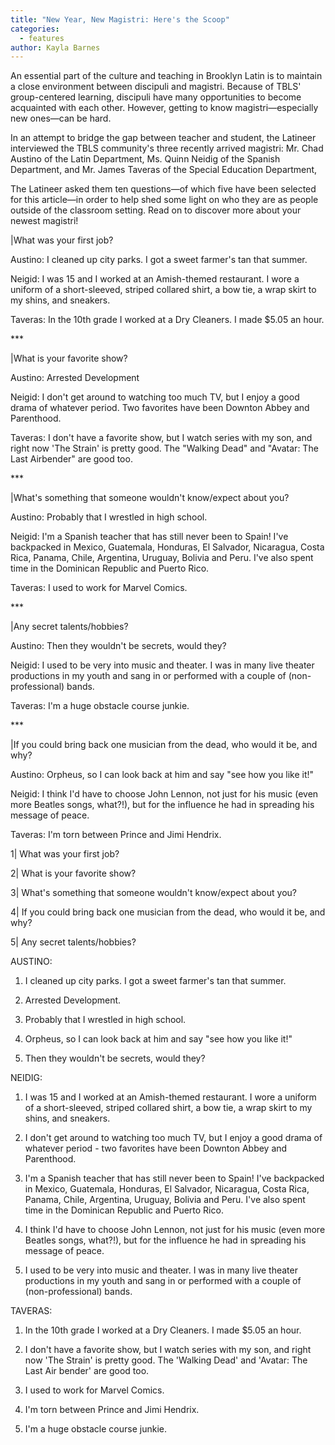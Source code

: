 ```yaml
---
title: "New Year, New Magistri: Here's the Scoop"
categories:
  - features
author: Kayla Barnes
---
```

An essential part of the culture and teaching in Brooklyn Latin is to maintain a close environment between discipuli and magistri. Because of TBLS' group-centered learning, discipuli have many opportunities to become acquainted with each other. However, getting to know magistri—especially new ones—can be hard.

In an attempt to bridge the gap between teacher and student, the Latineer interviewed the TBLS community's three recently arrived magistri: Mr. Chad Austino of the Latin Department, Ms. Quinn Neidig of the Spanish Department, and Mr. James Taveras of the Special Education Department,

The Latineer asked them ten questions—of which five have been selected for this article—in order to help shed some light on who they are as people outside of the classroom setting. Read on to discover more about your newest magistri!

|What was your first job?

Austino: I cleaned up city parks. I got a sweet farmer's tan that summer.

Neigid:  I was 15 and I worked at an Amish-themed restaurant. I wore a uniform of a short-sleeved, striped collared shirt, a bow tie, a wrap skirt to my shins, and sneakers.

Taveras: In the 10th grade I worked at a Dry Cleaners. I made $5.05 an hour.

\*\*\*

|What is your favorite show?

Austino: Arrested Development

Neigid: I don't get around to watching too much TV, but I enjoy a good drama of whatever period. Two favorites have been Downton Abbey and Parenthood.

Taveras: I don't have a favorite show, but I watch series with my son, and right now 'The Strain' is pretty good. The "Walking Dead" and "Avatar: The Last Airbender" are good too.

\*\*\*

|What's something that someone wouldn't know/expect about you?

Austino: Probably that I wrestled in high school.

Neigid: I'm a Spanish teacher that has still never been to Spain! I've backpacked in Mexico, Guatemala, Honduras, El Salvador, Nicaragua, Costa Rica, Panama, Chile, Argentina, Uruguay, Bolivia and Peru.  I've also spent time in the Dominican Republic and Puerto Rico.

Taveras: I used to work for Marvel Comics.

\*\*\*

|Any secret talents/hobbies?

Austino: Then they wouldn't be secrets, would they?

Neigid: I used to be very into music and theater. I was in many live theater productions in my youth and sang in or performed with a couple of (non-professional) bands.

Taveras: I'm a huge obstacle course junkie.

\*\*\*

|If you could bring back one musician from the dead, who would it be, and why?

Austino: Orpheus, so I can look back at him and say "see how you like it!"

Neigid: I think I'd have to choose John Lennon, not just for his music (even more Beatles songs, what?!), but for the influence he had in spreading his message of peace.

Taveras: I'm torn between Prince and Jimi Hendrix.



1| What was your first job?

2| What is your favorite show?

3| What's something that someone wouldn't know/expect about you?

4| If you could bring back one musician from the dead, who would it be, and why?

5| Any secret talents/hobbies?

AUSTINO:

1) I cleaned up city parks. I got a sweet farmer's tan that summer.

2) Arrested Development.

3) Probably that I wrestled in high school.

4) Orpheus, so I can look back at him and say "see how you like it!"

5) Then they wouldn't be secrets, would they?

NEIDIG:

1) I was 15 and I worked at an Amish-themed restaurant. I wore a uniform of a short-sleeved, striped collared shirt, a bow tie, a wrap skirt to my shins, and sneakers.

2) I don't get around to watching too much TV, but I enjoy a good drama of whatever period - two favorites have been Downton Abbey and Parenthood.

3) I'm a Spanish teacher that has still never been to Spain! I've backpacked in Mexico, Guatemala, Honduras, El Salvador, Nicaragua, Costa Rica, Panama, Chile, Argentina, Uruguay, Bolivia and Peru.  I've also spent time in the Dominican Republic and Puerto Rico.

4) I think I'd have to choose John Lennon, not just for his music (even more Beatles songs, what?!), but for the influence he had in spreading his message of peace.

5) I used to be very into music and theater. I was in many live theater productions in my youth and sang in or performed with a couple of (non-professional) bands.

TAVERAS:

1) In the 10th grade I worked at a Dry Cleaners. I made $5.05 an hour.

2) I don't have a favorite show, but I watch series with my son, and right now 'The Strain' is pretty good. The 'Walking Dead' and 'Avatar: The Last Air bender' are good too.

3) I used to work for Marvel Comics.

4) I'm torn between Prince and Jimi Hendrix.

5) I'm a huge obstacle course junkie.
